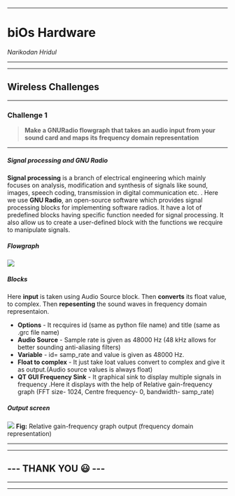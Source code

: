 ***
# **biOs Hardware**
_Narikodan Hridul_
***
***
## **Wireless Challenges**
***
### **Challenge 1**
> **Make a GNURadio flowgraph that takes an audio input from your sound card and maps its frequency domain representation**
***

##### **Signal processing and GNU Radio**
**Signal processing** is a branch of electrical engineering which mainly focuses on analysis, modification and synthesis of signals like sound, images, speech coding, transmission in digital communication etc. .
Here we use **GNU Radio**, an open-source software which provides signal processing blocks for implementing software radios. It have a lot of predefined blocks having specific function needed for signal processing. It also allow us to create a user-defined block with the functions we recquire to manipulate signals.

##### **Flowgraph**
![](https://github.com/NARIKODANHRIDUL/test/blob/main/sound%20card.png?raw=true)

##### **Blocks**
Here **input** is taken using Audio Source block. Then **converts** its float value, to complex. Then **repesenting** the sound waves in frequency domain representaion.
* **Options** - It recquires id (same as python file name) and title (same as .grc file name)
* **Audio Source** - Sample rate is given as 48000 Hz (48 kHz allows for better sounding anti-aliasing filters)
* **Variable** - id= samp_rate and value is given as 48000 Hz. 
* **Float to complex** - It just take loat values convert to complex and give it as output.(Audio source values is always float)
* **QT GUI Frequency Sink** - It graphical sink to display multiple signals in frequency .Here it displays with the help of Relative gain-frequency graph (FFT size- 1024, Centre frequency- 0, bandwidth- samp_rate)

##### **Output screen**
![](https://github.com/NARIKODANHRIDUL/test/blob/main/sound%20card%20freequency%20domain%20representation.png?raw=true) **Fig:** Relative gain-frequency graph output (frequency domain representation)


***
***
##  **--- THANK YOU 😃 ---**
***
***
